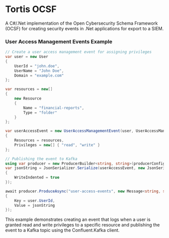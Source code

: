 # Tortis OCSF

A C#/.Net implementation of the Open Cybersecurity Schema Framework (OCSF) for creating security events in .Net applications for export to a SIEM.

### User Access Management Events Example

```csharp
// Create a user access management event for assigning privileges
var user = new User 
{
    UserId = "john.doe",
    UserName = "John Doe",
    Domain = "example.com"
};

var resources = new[] 
{
    new Resource 
    { 
        Name = "financial-reports",
        Type = "folder"
    }
};

var userAccessEvent = new UserAccessManagementEvent(user, UserAccessManagementEvent.Activity.AssignPrivileges)
{
    Resources = resources,
    Privileges = new[] { "read", "write" }
};

// Publishing the event to Kafka
using var producer = new ProducerBuilder<string, string>(producerConfig).Build();
var jsonString = JsonSerializer.Serialize(userAccessEvent, new JsonSerializerOptions 
{ 
    WriteIndented = true 
});

await producer.ProduceAsync("user-access-events", new Message<string, string> 
{ 
    Key = user.UserId,
    Value = jsonString 
});
```

This example demonstrates creating an event that logs when a user is granted read and write privileges to a specific resource and publishing the event to a Kafka topic using the Confluent.Kafka client.